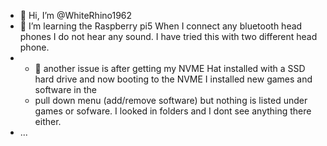 - 👋 Hi, I’m @WhiteRhino1962
- 👀 I’m learning the Raspberry pi5 When I connect any bluetooth head phones I do not hear any sound. I have tried this with two different head phone.
- - 💞️ another issue is after getting my NVME Hat installed with a SSD hard drive and now booting to the NVME I installed new games and software in the
  - pull down menu (add/remove software) but nothing is listed under games or sofware. I looked in folders and I dont see anything there either.  
 - ...

<!---
WhiteRhino1962/WhiteRhino1962 is a ✨ special ✨ repository because its `README.md` (this file) appears on your GitHub profile.
You can click the Preview link to take a look at your changes.
--->
